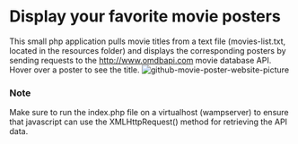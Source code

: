 # Display your favorite movie posters
This small php application pulls movie titles from a text file (movies-list.txt, located in the resources folder) and displays the corresponding posters by sending requests to the http://www.omdbapi.com movie database API. Hover over a poster to see the title.
![github-movie-poster-website-picture](https://user-images.githubusercontent.com/5933654/67626022-b97a3c00-f83d-11e9-9a94-f5de0114c650.png)
### Note
Make sure to run the index.php file on a virtualhost (wampserver) to ensure that javascript can use the XMLHttpRequest() method for retrieving the API data.

